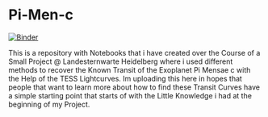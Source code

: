 # Pi-Men-c

[![Binder](https://mybinder.org/badge_logo.svg)](https://mybinder.org/v2/gh/Meistermagier/Pi-Men-c/HEAD)

This is a repository with Notebooks that i have created over the Course of a Small Project @ Landesternwarte Heidelberg where i used different methods to recover the Known Transit of the Exoplanet Pi Mensae c with the Help of the TESS Lightcurves. Im uploading this here in hopes that people that want to learn more about how to find these Transit Curves have a simple starting point that starts of with the Little Knowledge i had at the beginning of my Project. 
